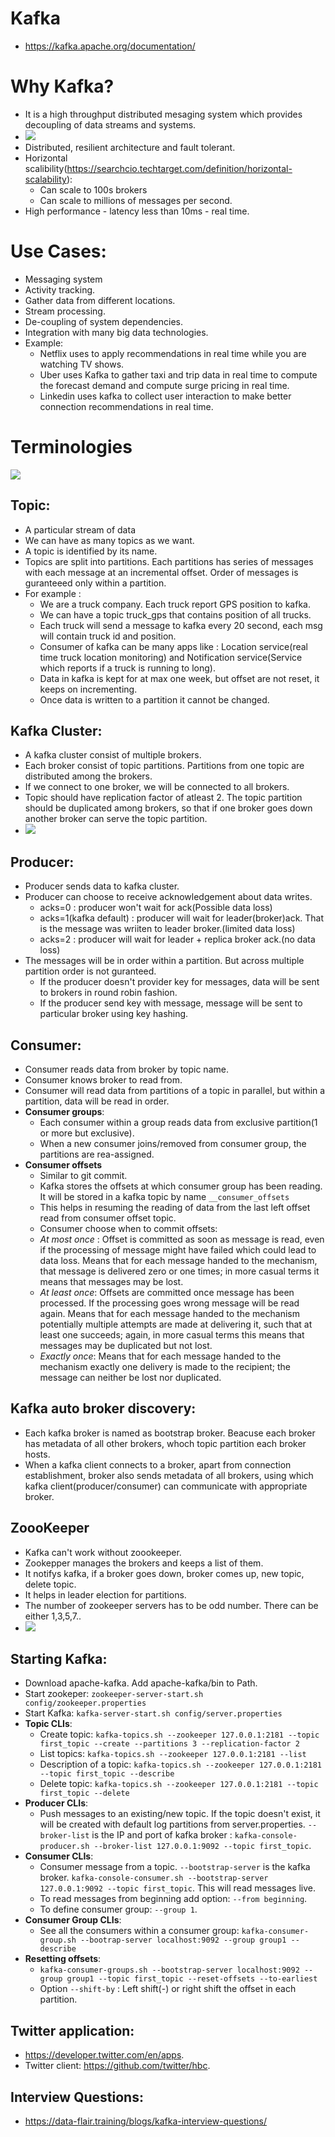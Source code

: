 # Kafka
- https://kafka.apache.org/documentation/

# Why Kafka?
 - It is a high throughput distributed mesaging system which provides decoupling of data streams and systems.
 - <img src="https://github.com/eshita19/kafka/blob/master/kafka1.png"></img>
 - Distributed, resilient architecture and fault tolerant.
 - Horizontal scalibility(https://searchcio.techtarget.com/definition/horizontal-scalability):
   - Can scale to 100s brokers
   - Can scale to millions of messages per second.
 - High performance - latency less than 10ms - real time.
 
# Use Cases:
 - Messaging system
 - Activity tracking.
 - Gather data from different locations.
 - Stream processing.
 - De-coupling of system dependencies.
 - Integration with many big data technologies.
 - Example:
   - Netflix uses to apply recommendations in real time while you are watching TV shows.
   - Uber uses Kafka to gather taxi and trip data in real time to compute the forecast demand and compute surge pricing in real time.
   - Linkedin uses kafka to collect user interaction to make better connection recommendations in real time.
   
# Terminologies
  <img src="https://github.com/eshita19/kafka/blob/master/kafka4.png"></img>
  ## Topic: 
   - A particular stream of data
   - We can have as many topics as we want.
   - A topic is identified by its name.
   - Topics are split into partitions. Each partitions has series of messages with each message at an incremental offset. Order of messages is guranteeed only within a partition.
   - For example : 
     - We are a truck company. Each truck report GPS position to kafka.
     - We can have a topic truck_gps that contains position of all trucks.
     - Each truck will send a message to kafka every 20 second, each msg will contain truck id and position.
     - Consumer of kafka can be many apps like : Location service(real time truck location monitoring) and Notification service(Service which reports if a truck is running to long).
     - Data in kafka is kept for at max one week, but offset are not reset, it keeps on incrementing.
     - Once data is written to a partition it cannot be changed.
     
  ## Kafka Cluster:
   - A kafka cluster consist of multiple brokers.
   - Each broker consist of topic partitions. Partitions from one topic are distributed among the brokers.
   - If we connect to one broker, we will be connected to all brokers.
   - Topic should have replication factor of atleast 2. The topic partition should be duplicated among brokers, so that if one broker goes down another broker can serve the topic partition.
   - <img src="https://github.com/eshita19/kafka/blob/master/kafka2.png"></img>
   
 ## Producer:
  - Producer sends data to kafka cluster.
  - Producer can choose to receive acknowledgement about data writes.
     - acks=0 : producer won't wait for ack(Possible data loss)
     - acks=1(kafka default) : producer will wait for leader(broker)ack. That is the message was wriiten to leader broker.(limited data loss)
     - acks=2 : producer will wait for leader + replica broker ack.(no data loss)
  - The messages will be in order within a partition. But across multiple partition order is not guranteed.
     - If the producer doesn't provider key for messages, data will be sent to brokers in round robin fashion.
     - If the producer send key with message, message will be sent to particular broker using key hashing.

 ## Consumer:
  - Consumer reads data from broker by topic name.
  - Consumer knows broker to read from.
  - Consumer will read data from partitions of a topic in parallel, but within a partition, data will be read in order. 
  - **Consumer groups**: 
     - Each consumer within a group reads data from exclusive partition(1 or more but exclusive).
     - When a new consumer joins/removed from consumer group, the partitions are rea-assigned. 
  - **Consumer offsets**
    - Similar to git commit.
    - Kafka stores the offsets at which consumer group has been reading. It will be stored in a kafka topic by name `__consumer_offsets` 
    - This helps in resuming the reading of data from the last left offset read from consumer offset topic.
    - Consumer choose when to commit offsets:
     - *At most once* : Offset is committed as soon as message is read, even if the processing of message might have failed which could lead to data loss. Means that for each message handed to the mechanism, that message is delivered zero or one times; in more casual terms it means that messages may be lost.
     - *At least  once*:  Offsets are committed once message has been processed. If the processing goes wrong message will be read again. Means that for each message handed to the mechanism potentially multiple attempts are made at delivering it, such that at least one succeeds; again, in more casual terms this means that messages may be duplicated but not lost.
     - *Exactly once*: Means that for each message handed to the mechanism exactly one delivery is made to the recipient; the message can neither be lost nor duplicated.
     
  ## Kafka auto broker discovery:
   - Each kafka broker is named as bootstrap broker. Beacuse each broker has metadata of all other brokers,  whoch topic partition each broker hosts.
   - When a kafka client connects to a broker, apart from connection establishment, broker also sends metadata of all brokers, using which kafka client(producer/consumer) can communicate with appropriate broker.
   
 ## ZoooKeeper
   - Kafka can't work without zoookeeper.
   - Zookepper manages the brokers and keeps a list of them.
   - It notifys kafka, if a broker goes down, broker comes up, new topic, delete topic.
   - It helps in leader election for partitions.
   - The number of zookeeper servers has to be odd number. There can be either 1,3,5,7..
   - <img src="https://github.com/eshita19/kafka/blob/master/kafka3.png"></img>
   
 ## Starting Kafka:
  - Download apache-kafka. Add apache-kafka/bin to Path.
  - Start zookeper: `zookeeper-server-start.sh config/zookeeper.properties`
  - Start Kafka: `kafka-server-start.sh config/server.properties`
  - **Topic CLIs**:
      - Create topic: `kafka-topics.sh --zookeeper 127.0.0.1:2181 --topic first_topic --create --partitions 3 --replication-factor 2`
      - List topics: `kafka-topics.sh --zookeeper 127.0.0.1:2181 --list`
      - Description of a topic: `kafka-topics.sh --zookeeper 127.0.0.1:2181 --topic first_topic --describe`
      - Delete topic: `kafka-topics.sh --zookeeper 127.0.0.1:2181 --topic first_topic --delete`
  - **Producer CLIs**:
      - Push messages to an existing/new topic. If the topic doesn't exist, it will be created with default log partitions from server.properties. `--broker-list` is the IP and port of kafka broker : `kafka-console-producer.sh --broker-list 127.0.0.1:9092 --topic first_topic`.
  - **Consumer CLIs**:
      - Consumer message from a topic. `--bootstrap-server` is the kafka broker. `kafka-console-consumer.sh --bootstrap-server 127.0.0.1:9092 --topic first_topic`. This will read messages live. 
       - To read messages from beginning add option: `--from beginning`.
       - To define consumer group: `--group 1`.
  - **Consumer Group CLIs**:
     - See all the consumers within a consumer group: `kafka-consumer-group.sh --bootrap-server localhost:9092 --group group1 --describe`
  - **Resetting offsets**:
    - `kafka-consumer-groups.sh --bootstrap-server localhost:9092 --group group1 --topic first_topic --reset-offsets --to-earliest`
    - Option `--shift-by` : Left shift(-) or right shift the offset in each partition. 
    

## Twitter application:
- https://developer.twitter.com/en/apps.
- Twitter client: https://github.com/twitter/hbc.


## Interview Questions:
- https://data-flair.training/blogs/kafka-interview-questions/


      
   
   
 
 
   
     
     
     
   
 
 
 
 
